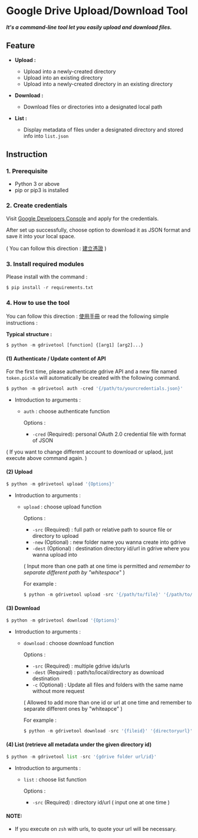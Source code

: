 # Google Drive Upload/Download Tool

***It's a command-line tool let you easily upload and download files.***

## Feature

+ **Upload :**

  + Upload into a newly-created directory
  + Upload into an existing directory
  + Upload into a newly-created directory in an existing directory
+ **Download :**

  + Download files or directories into a designated local path
+ **List :**

  + Display metadata of files under a designated directory and stored info into `list.json`

## Instruction

### 1. Prerequisite

+ Python 3 or above
+ pip or pip3 is installed

### 2. Create credentials

Visit [Google Developers Console](https://console.developers.google.com/) and apply for the credentials.

After set up successfully, choose option to download it as JSON format and save it into your local space.

( You can follow this direction : [建立憑證](./建立憑證.pdf) )

### 3. Install required modules

Please install with the command :

```python
$ pip install -r requirements.txt
```

### 4. How to use the tool

You can follow this direction : [使用手冊](./使用手冊.pdf) or read the following simple instructions :

**Typical structure :**

```python
$ python -m gdrivetool [function] {[arg1] [arg2]...}
```

#### (1) Authenticate / Update content of API

For the first time, please authenticate gdrive API and a new file named `token.pickle` will automatically be created with the following command.

```python
$ python -m gdrivetool auth -cred '{/path/to/yourcredentials.json}'
```

+ Introduction to arguments :

  + `auth` : choose authenticate function

    Options :

    + `-cred` (Required): personal OAuth 2.0 credential file with format of JSON

( If you want to change different account to download or uplaod, just execute above command again. )

#### (2) Upload

```python
$ python -m gdrivetool upload '{Options}'
```

+ Introduction to arguments :

  + `upload` : choose upload function

    Options :

    + `-src` (Required) : full path or relative path to source file or directory to upload
    + `-new` (Optional) : new folder name you wanna create into gdrive
    + `-dest` (Optional) : destination directory id/url in gdrive where you wanna upload into

    ( Input more than one path at one time is permitted and _remember to separate different path by "whitespace_" )

    For example :

    ```python
    $ python -m gdrivetool upload -src '{/path/to/file}' '{/path/to/folder}' -new '{foldername}' -dest '{directoryid/url}'
    ```

#### (3) Download

```python
$ python -m gdrivetool download '{Options}'
```

+ Introduction to arguments :

  + `download` : choose download function

    Options :

    + `-src` (Required) : multiple gdrive ids/urls
    + `-dest` (Required) : path/to/local/directory as download destination
    + `-c` (Optional) : Update all files and folders with the same name without more request

    ( Allowed to add more than one id or url at one time and remember to separate different ones by "whiteapce" )

    For example :

    ```python
    $ python -m gdrivetool download -src '{fileid}' '{directoryurl}'... -dest '{/path/to/localdirectory}' -c
    ```

#### (4) List (retrieve all metadata under the given directory id)

```python
$ python -m gdrivetool list -src '{gdrive folder url/id}'
```

+ Introduction to arguments :

  + `list` : choose list function

    Options :

    + `-src` (Required) : directory id/url ( input one at one time )

#### NOTE:

+ If you execute on `zsh` with urls, to quote your url will be necessary.
